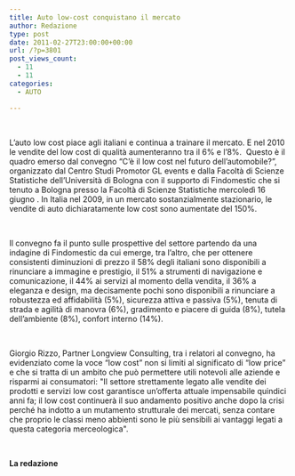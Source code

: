 ```yaml
---
title: Auto low-cost conquistano il mercato
author: Redazione
type: post
date: 2011-02-27T23:00:00+00:00
url: /?p=3801
post_views_count:
  - 11
  - 11
categories:
  - AUTO

---
```

<div>
  &nbsp;
</div>

L&#8217;auto low cost piace agli italiani e continua a trainare il mercato. E nel 2010 le vendite del low cost di qualit&agrave; aumenteranno tra il 6% e l&rsquo;8%. &nbsp;Questo &egrave; il quadro emerso dal convegno &ldquo;C&rsquo;&egrave; il low cost nel futuro dell&rsquo;automobile?&rdquo;, organizzato dal Centro Studi Promotor GL events e dalla Facolt&agrave; di Scienze Statistiche dell&rsquo;Universit&agrave; di Bologna con il supporto di Findomestic che si tenuto a Bologna presso la Facolt&agrave; di Scienze Statistiche mercoled&igrave; 16 giugno . In Italia nel 2009, in un mercato sostanzialmente stazionario, le vendite di auto dichiaratamente low cost sono aumentate del 150%. &nbsp;

&nbsp;

Il convegno fa il punto sulle prospettive del settore partendo da una indagine di Findomestic da cui emerge, tra l&rsquo;altro, che per ottenere consistenti diminuzioni di prezzo il 58% degli italiani sono disponibili a rinunciare a immagine e prestigio, il 51% a strumenti di navigazione e comunicazione, il 44% ai servizi al momento della vendita, il 36% a eleganza e design, ma decisamente pochi sono disponibili a rinunciare a robustezza ed affidabilit&agrave; (5%), sicurezza attiva e passiva (5%), tenuta di strada e agilit&agrave; di manovra (6%), gradimento e piacere di guida (8%), tutela dell&rsquo;ambiente (8%), confort interno (14%).&nbsp;&nbsp;

&nbsp;

Giorgio Rizzo, Partner Longview Consulting, tra i relatori al convegno, ha evidenziato come la voce &ldquo;low cost&rdquo; non si limiti al significato di &ldquo;low price&rdquo; e che si tratta di un ambito che pu&ograve; permettere utili notevoli alle aziende e risparmi ai consumatori: "Il settore strettamente legato alle vendite dei prodotti e servizi low cost garantisce un&rsquo;offerta attuale impensabile quindici anni fa; il low cost continuer&agrave; il suo andamento positivo anche dopo la crisi perch&eacute; ha indotto a un mutamento strutturale dei mercati, senza contare che proprio le classi meno abbienti sono le pi&ugrave; sensibili ai vantaggi legati a questa categoria merceologica".

&nbsp;

**La redazione**

&nbsp;